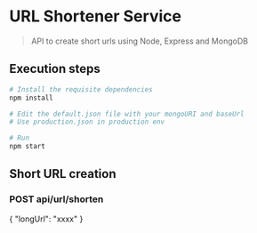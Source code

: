 # URL Shortener Service

> API to create short urls using Node, Express and MongoDB

## Execution steps

```bash
# Install the requisite dependencies
npm install

# Edit the default.json file with your mongoURI and baseUrl
# Use production.json in production env

# Run
npm start
```

## Short URL creation

### POST api/url/shorten

{ "longUrl": "xxxx" }
